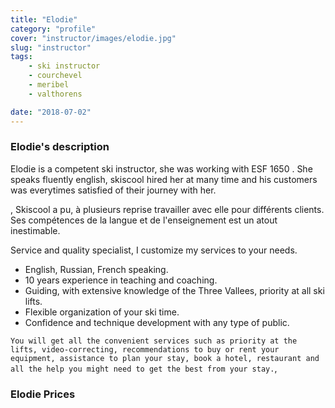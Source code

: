```yaml
---
title: "Elodie"
category: "profile"
cover: "instructor/images/elodie.jpg"
slug: "instructor"
tags:
    - ski instructor
    - courchevel
    - meribel
    - valthorens

date: "2018-07-02"
---
```


### Elodie's description 
Elodie is a competent ski instructor, she was working with ESF 1650 . She speaks fluently english, skiscool hired her at many time and his customers was everytimes satisfied of their journey with her.

, Skiscool a pu, à plusieurs reprise travailler avec elle pour différents clients. Ses compétences de la langue et de l'enseignement est un atout inestimable.  

Service and quality specialist, I customize my services to your needs.
 
 * English, Russian, French speaking.
 * 10 years experience in teaching and coaching. 
 * Guiding, with extensive knowledge of the Three Vallees, priority at all ski lifts.
 * Flexible organization of your ski time.
 * Confidence and technique development with any type of public.
 
 `You will get all the convenient services such as priority at the lifts, video-correcting, recommendations to buy or rent your equipment, assistance to plan your stay, book a hotel, restaurant and all the help you might need to get the best from your stay.`,

### Elodie Prices
